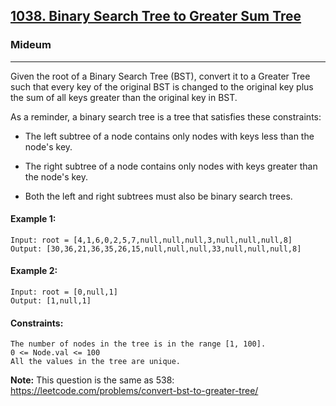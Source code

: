 [1038. Binary Search Tree to Greater Sum Tree](https://leetcode.com/problems/binary-search-tree-to-greater-sum-tree/?envType=daily-question&envId=2024-06-25)
---------------------------------------------------------------------------------------------------------------------------------------------

### Mideum
---------------------------------------------------------------------------------------------------------------------------------------------

Given the root of a Binary Search Tree (BST), convert it to a Greater Tree such that every key of the original BST is changed to the original key plus the sum of all keys greater than the original key in BST.

As a reminder, a binary search tree is a tree that satisfies these constraints:

- The left subtree of a node contains only nodes with keys less than the node's key.

- The right subtree of a node contains only nodes with keys greater than the node's key.

- Both the left and right subtrees must also be binary search trees.

#### Example 1:
```
Input: root = [4,1,6,0,2,5,7,null,null,null,3,null,null,null,8]
Output: [30,36,21,36,35,26,15,null,null,null,33,null,null,null,8]
```
#### Example 2:
```
Input: root = [0,null,1]
Output: [1,null,1]
```
#### Constraints:
```
The number of nodes in the tree is in the range [1, 100].
0 <= Node.val <= 100
All the values in the tree are unique.
```
**Note:** This question is the same as 538: https://leetcode.com/problems/convert-bst-to-greater-tree/
